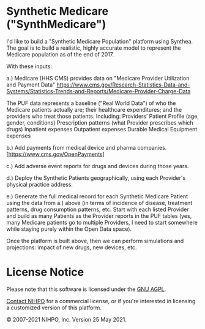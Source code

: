 # Synthetic Medicare ("SynthMedicare")

I'd like to build a "Synthetic Medicare Population" platform using Synthea.
The goal is to build a realistic, highly accurate model to represent the Medicare population as of the end of 2017.


With these inputs:

a.) Medicare (HHS CMS) provides data on "Medicare Provider Utilization and Payment Data"
https://www.cms.gov/Research-Statistics-Data-and-Systems/Statistics-Trends-and-Reports/Medicare-Provider-Charge-Data

The PUF data represents a baseline ("Real World Data") of who the Medicare patients actually are; their healthcare expenditures; and the providers who treat those patients. Including:
    Providers’ Patient Profile (age, gender, conditions)
    Prescription patterns (what Provider prescribes which drugs)
    Inpatient expenses
    Outpatient expenses
    Durable Medical Equipment expenses

b.) Add payments from medical device and pharma companies.
[https://www.cms.gov/OpenPayments]

c.) Add adverse event reports for drugs and devices during those years.

d.) Deploy the Synthetic Patients geographically, using each Provider's physical practice address.

e.) Generate the full medical record for each Synthetic Medicare Patient using the data from a.) above (in terms of incidence of disease, treatment patterns, drug consumption patterns, etc.
Start with each listed Provider and build as many Patients as the Provider reports in the PUF tables (yes, many Medicare patients go to multiple Providers, I need to start somewhere while staying purely within the Open Data space).


Once the platform is built above, then we can perform simulations and projections: impact of new drugs, new devices, etc. 




# License Notice
Please note that this software is licensed under the [GNU AGPL](https://www.gnu.org/licenses/why-affero-gpl.html).

[Contact NIHPO](mailto:Jose.Lacal@NIHPO.com?subject=GitHub%20inquiry.) for a commercial license, or if you're interested in licensing a customized version of this platform.

:copyright: 2007-2021 NIHPO, Inc.     Version 25 May 2021.